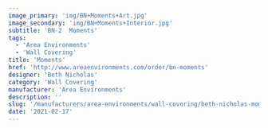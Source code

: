 ```yaml
---
image_primary: 'img/BN+Moments+Art.jpg'
image_secondary: 'img/BN+Moments+Interior.jpg'
subtitle: 'BN-2  Moments'
tags:
  - 'Area Environments'
  - 'Wall Covering'
title: 'Moments'
href: 'http://www.areaenvironments.com/order/bn-moments'
designer: 'Beth Nicholas'
category: 'Wall Covering'
manufacturer: 'Area Environments'
description: ''
slug: '/manufacturers/area-environments/wall-covering/beth-nicholas-moments'
date: '2021-02-17'
---
```


